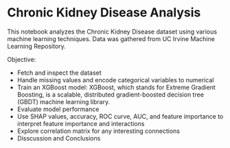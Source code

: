 # Chronic Kidney Disease Analysis

This notebook analyzes the Chronic Kidney Disease dataset using various machine learning techniques. Data was gathered from UC Irvine Machine Learning Repository.

Objective:
- Fetch and inspect the dataset
- Handle missing values and encode categorical variables to numerical
- Train an XGBoost model:
    XGBoost, which stands for Extreme Gradient Boosting, is a scalable, distributed gradient-boosted decision tree (GBDT) machine learning library.
- Evaluate model performance
- Use SHAP values, accuracy, ROC curve, AUC, and feature importance to interpret feature importance and interactions
- Explore correlation matrix for any interesting connections
- Disscussion and Conclusions
